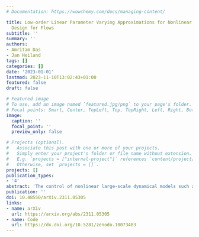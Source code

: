 ```yaml
---
# Documentation: https://wowchemy.com/docs/managing-content/

title: Low-order Linear Parameter Varying Approximations for Nonlinear Controller
  Design for Flows
subtitle: ''
summary: ''
authors:
- Amritam Das
- Jan Heiland
tags: []
categories: []
date: '2023-01-01'
lastmod: 2023-11-10T13:02:43+01:00
featured: false
draft: false

# Featured image
# To use, add an image named `featured.jpg/png` to your page's folder.
# Focal points: Smart, Center, TopLeft, Top, TopRight, Left, Right, BottomLeft, Bottom, BottomRight.
image:
  caption: ''
  focal_point: ''
  preview_only: false

# Projects (optional).
#   Associate this post with one or more of your projects.
#   Simply enter your project's folder or file name without extension.
#   E.g. `projects = ["internal-project"]` references `content/project/deep-learning/index.md`.
#   Otherwise, set `projects = []`.
projects: []
publication_types:
- '4'
abstract: 'The control of nonlinear large-scale dynamical models such as the incompressible Navier-Stokes equations is a challenging task. The computational challenges in the controller design come from both the possibly large state space and the nonlinear dynamics. A general purpose approach certainly will resort to numerical linear algebra techniques which can handle large system sizes or to model order reduction. In this work we propose a two-folded model reduction approach tailored to nonlinear controller design for incompressible Navier-Stokes equations and similar PDE models that come with quadratic nonlinearities. Firstly, we approximate the nonlinear model within in the class of LPV systems with a very low dimension in the parametrization. Secondly, we reduce the system size to a moderate number of states. This way, standard robust LPV theory for nonlinear controller design becomes feasible. We illustrate the procedure and its potentials by numerical simulations.'
publication: ''
doi: 10.48550/arXiv.2311.05305
links:
- name: arXiv
  url: https://arxiv.org/abs/2311.05305
- name: Code
  url: https://dx.doi.org/10.5281/zenodo.10073483
---
```

